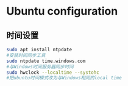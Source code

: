 # Ubuntu configuration

## 时间设置

```bash
sudo apt install ntpdate
#安装时间同步工具
sudo ntpdate time.windows.com
#与Windows时间服务器同步时间
sudo hwclock --localtime --systohc
#把ubuntu时间模式改为与Windows相同的local time
```
